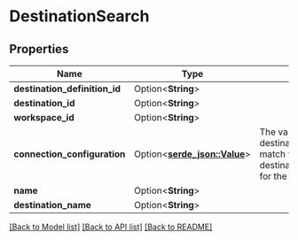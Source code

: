 # DestinationSearch

## Properties

Name | Type | Description | Notes
------------ | ------------- | ------------- | -------------
**destination_definition_id** | Option<**String**> |  | [optional]
**destination_id** | Option<**String**> |  | [optional]
**workspace_id** | Option<**String**> |  | [optional]
**connection_configuration** | Option<[**serde_json::Value**](.md)> | The values required to configure the destination. The schema for this must match the schema return by destination_definition_specifications/get for the destinationDefinition. | [optional]
**name** | Option<**String**> |  | [optional]
**destination_name** | Option<**String**> |  | [optional]

[[Back to Model list]](../README.md#documentation-for-models) [[Back to API list]](../README.md#documentation-for-api-endpoints) [[Back to README]](../README.md)


